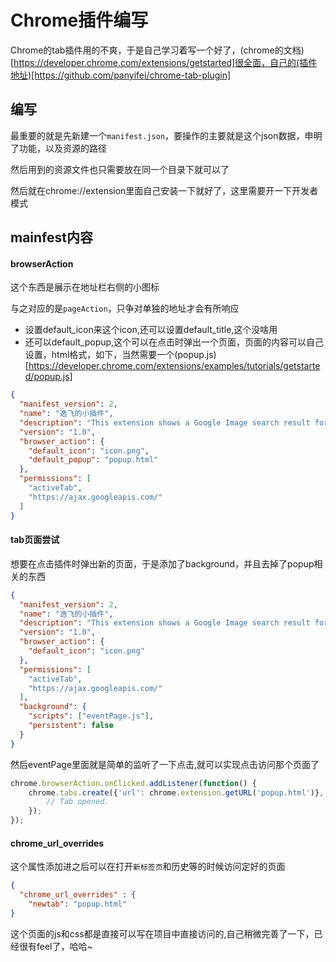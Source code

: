 # Chrome插件编写
Chrome的tab插件用的不爽，于是自己学习着写一个好了，(chrome的文档)[https://developer.chrome.com/extensions/getstarted]很全面，自己的(插件地址)[https://github.com/panyifei/chrome-tab-plugin]

## 编写
最重要的就是先新建一个`manifest.json`，要操作的主要就是这个json数据，申明了功能，以及资源的路径

然后用到的资源文件也只需要放在同一个目录下就可以了

然后就在chrome://extension里面自己安装一下就好了，这里需要开一下开发者模式

## mainfest内容
#### browserAction
这个东西是展示在地址栏右侧的小图标

与之对应的是`pageAction`，只争对单独的地址才会有所响应

- 设置default_icon来这个icon,还可以设置default_title,这个没啥用
- 还可以default_popup,这个可以在点击时弹出一个页面，页面的内容可以自己设置，html格式，如下，当然需要一个(popup.js)[https://developer.chrome.com/extensions/examples/tutorials/getstarted/popup.js]

```json
{
  "manifest_version": 2,
  "name": "逸飞的小插件",
  "description": "This extension shows a Google Image search result for the current page",
  "version": "1.0",
  "browser_action": {
    "default_icon": "icon.png",
    "default_popup": "popup.html"
  },
  "permissions": [
    "activeTab",
    "https://ajax.googleapis.com/"
  ]
}
```

#### tab页面尝试
想要在点击插件时弹出新的页面，于是添加了background，并且去掉了popup相关的东西

```json
{
  "manifest_version": 2,
  "name": "逸飞的小插件",
  "description": "This extension shows a Google Image search result for the current page",
  "version": "1.0",
  "browser_action": {
    "default_icon": "icon.png"
  },
  "permissions": [
    "activeTab",
    "https://ajax.googleapis.com/"
  ],
  "background": {
    "scripts": ["eventPage.js"],
    "persistent": false
  }
}
```

然后eventPage里面就是简单的监听了一下点击,就可以实现点击访问那个页面了

```javascript
chrome.browserAction.onClicked.addListener(function() {
    chrome.tabs.create({'url': chrome.extension.getURL('popup.html')}, function(tab) {
        // Tab opened.
    });
});
```

#### chrome_url_overrides
这个属性添加进之后可以在打开`新标签页`和历史等的时候访问定好的页面

```json
{
  "chrome_url_overrides" : {
    "newtab": "popup.html"
}
```

这个页面的js和css都是直接可以写在项目中直接访问的,自己稍微完善了一下，已经很有feel了，哈哈~